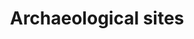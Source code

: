---
title: Archaeological sites
longTitle: 'Archaeological sites'
tags:
- gccommon
usedFor:
- "[[Archaeological investigations]]"
---